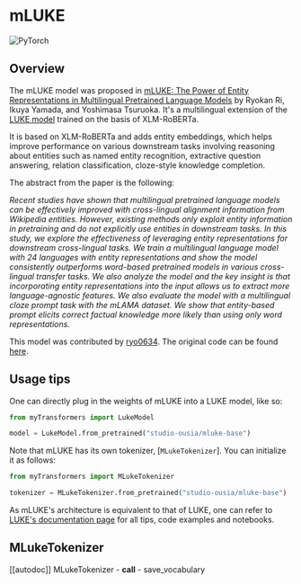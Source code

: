 <!--Copyright 2021 The HuggingFace Team. All rights reserved.

Licensed under the Apache License, Version 2.0 (the "License"); you may not use this file except in compliance with
the License. You may obtain a copy of the License at

http://www.apache.org/licenses/LICENSE-2.0

Unless required by applicable law or agreed to in writing, software distributed under the License is distributed on
an "AS IS" BASIS, WITHOUT WARRANTIES OR CONDITIONS OF ANY KIND, either express or implied. See the License for the
specific language governing permissions and limitations under the License.

⚠️ Note that this file is in Markdown but contain specific syntax for our doc-builder (similar to MDX) that may not be
rendered properly in your Markdown viewer.

-->

# mLUKE

<div class="flex flex-wrap space-x-1">
<img alt="PyTorch" src="https://img.shields.io/badge/PyTorch-DE3412?style=flat&logo=pytorch&logoColor=white">
</div>

## Overview

The mLUKE model was proposed in [mLUKE: The Power of Entity Representations in Multilingual Pretrained Language Models](https://arxiv.org/abs/2110.08151) by Ryokan Ri, Ikuya Yamada, and Yoshimasa Tsuruoka. It's a multilingual extension
of the [LUKE model](https://arxiv.org/abs/2010.01057) trained on the basis of XLM-RoBERTa.

It is based on XLM-RoBERTa and adds entity embeddings, which helps improve performance on various downstream tasks
involving reasoning about entities such as named entity recognition, extractive question answering, relation
classification, cloze-style knowledge completion.

The abstract from the paper is the following:

*Recent studies have shown that multilingual pretrained language models can be effectively improved with cross-lingual
alignment information from Wikipedia entities. However, existing methods only exploit entity information in pretraining
and do not explicitly use entities in downstream tasks. In this study, we explore the effectiveness of leveraging
entity representations for downstream cross-lingual tasks. We train a multilingual language model with 24 languages
with entity representations and show the model consistently outperforms word-based pretrained models in various
cross-lingual transfer tasks. We also analyze the model and the key insight is that incorporating entity
representations into the input allows us to extract more language-agnostic features. We also evaluate the model with a
multilingual cloze prompt task with the mLAMA dataset. We show that entity-based prompt elicits correct factual
knowledge more likely than using only word representations.*

This model was contributed by [ryo0634](https://huggingface.co/ryo0634). The original code can be found [here](https://github.com/studio-ousia/luke).

## Usage tips

One can directly plug in the weights of mLUKE into a LUKE model, like so:

```python
from myTransformers import LukeModel

model = LukeModel.from_pretrained("studio-ousia/mluke-base")
```

Note that mLUKE has its own tokenizer, [`MLukeTokenizer`]. You can initialize it as follows:

```python
from myTransformers import MLukeTokenizer

tokenizer = MLukeTokenizer.from_pretrained("studio-ousia/mluke-base")
```

<Tip>

As mLUKE's architecture is equivalent to that of LUKE, one can refer to [LUKE's documentation page](luke) for all
tips, code examples and notebooks.

</Tip>

## MLukeTokenizer

[[autodoc]] MLukeTokenizer
    - __call__
    - save_vocabulary
